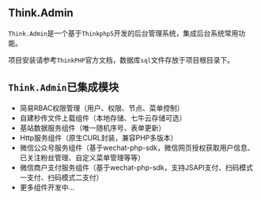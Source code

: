 Think.Admin
---

`Think.Admin`是一个基于`Thinkphp5`开发的后台管理系统，集成后台系统常用功能。

项目安装请参考`ThinkPHP`官方文档，数据库`sql`文件存放于项目根目录下。

`Think.Admin`已集成模块
---
* 简易RBAC权限管理（用户、权限、节点、菜单控制）
* 自建秒传文件上载组件（本地存储、七牛云存储可选）
* 基站数据服务组件（唯一随机序号、表单更新）
* Http服务组件（原生CURL封装，兼容PHP多版本）
* 微信公众号服务组件（基于wechat-php-sdk，微信网页授权获取用户信息、已关注粉丝管理、自定义菜单管理等等）
* 微信商户支付服务组件（基于wechat-php-sdk，支持JSAPI支付、扫码模式一支付、扫码模式二支付）
* 更多组件开发中...

